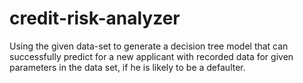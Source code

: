 # credit-risk-analyzer
Using the given data-set to generate a decision tree model that can successfully predict for a new applicant with recorded data for given parameters in the data set, if he is likely to be a defaulter.
 
